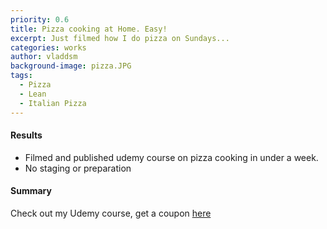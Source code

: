 ```yaml
---
priority: 0.6
title: Pizza cooking at Home. Easy!
excerpt: Just filmed how I do pizza on Sundays...
categories: works
author: vladdsm
background-image: pizza.JPG
tags:
  - Pizza
  - Lean
  - Italian Pizza
---
```


#### Results

- Filmed and published udemy course on pizza cooking in under a week.
- No staging or preparation

#### Summary

Check out my Udemy course, get a coupon [here](https://www.udemy.com/pizza-cooking-at-home-easy/?couponCode=PIZZA-AT-HOME-20)
